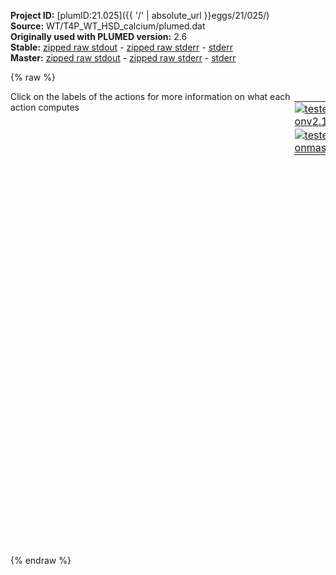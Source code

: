 **Project ID:** [plumID:21.025]({{ '/' | absolute_url }}eggs/21/025/)  
**Source:** WT/T4P_WT_HSD_calcium/plumed.dat  
**Originally used with PLUMED version:** 2.6  
**Stable:** [zipped raw stdout](plumed.dat.plumed.stdout.txt.zip) - [zipped raw stderr](plumed.dat.plumed.stderr.txt.zip) - [stderr](plumed.dat.plumed.stderr)  
**Master:** [zipped raw stdout](plumed.dat.plumed_master.stdout.txt.zip) - [zipped raw stderr](plumed.dat.plumed_master.stderr.txt.zip) - [stderr](plumed.dat.plumed_master.stderr)  

{% raw %}
<div style="width: 100%; float:left">
<div style="width: 90%; float:left" id="value_details_data/WT/T4P_WT_HSD_calcium/plumed.dat"> Click on the labels of the actions for more information on what each action computes </div>
<div style="width: 10%; float:left"><table><tr><td style="padding:1px"><a href="plumed.dat.plumed.stderr"><img src="https://img.shields.io/badge/v2.10-passing-green.svg" alt="tested onv2.10" /></a></td></tr><tr><td style="padding:1px"><a href="plumed.dat.plumed_master.stderr"><img src="https://img.shields.io/badge/master-passing-green.svg" alt="tested onmaster" /></a></td></tr></table></div></div>
<pre style="width=97%;">
<b name="data/WT/T4P_WT_HSD_calcium/plumed.datd0" onclick='showPath("data/WT/T4P_WT_HSD_calcium/plumed.dat","data/WT/T4P_WT_HSD_calcium/plumed.datd0","data/WT/T4P_WT_HSD_calcium/plumed.datd0","black")'>d0</b><span style="display:none;" id="data/WT/T4P_WT_HSD_calcium/plumed.datd0">The DISTANCE action with label <b>d0</b> calculates the following quantities:<table  align="center" frame="void" width="95%" cellpadding="5%"><tr><td width="5%"><b> Quantity </b>  </td><td width="5%"><b> Type </b>  </td><td><b> Description </b> </td></tr><tr><td width="5%">d0</td><td width="5%"><font color="black">scalar</font></td><td>the DISTANCE between this pair of atoms</td></tr></table></span>: <span class="plumedtooltip" style="color:green">DISTANCE<span class="right">Calculate the distance between a pair of atoms. <a href="https://www.plumed.org/doc-master/user-doc/html/_d_i_s_t_a_n_c_e.html" style="color:green">More details</a><i></i></span></span> <span class="plumedtooltip">ATOMS<span class="right">the pair of atom that we are calculating the distance between<i></i></span></span>=727,2885
<b name="data/WT/T4P_WT_HSD_calcium/plumed.datd1" onclick='showPath("data/WT/T4P_WT_HSD_calcium/plumed.dat","data/WT/T4P_WT_HSD_calcium/plumed.datd1","data/WT/T4P_WT_HSD_calcium/plumed.datd1","black")'>d1</b><span style="display:none;" id="data/WT/T4P_WT_HSD_calcium/plumed.datd1">The DISTANCE action with label <b>d1</b> calculates the following quantities:<table  align="center" frame="void" width="95%" cellpadding="5%"><tr><td width="5%"><b> Quantity </b>  </td><td width="5%"><b> Type </b>  </td><td><b> Description </b> </td></tr><tr><td width="5%">d1</td><td width="5%"><font color="black">scalar</font></td><td>the DISTANCE between this pair of atoms</td></tr></table></span>: <span class="plumedtooltip" style="color:green">DISTANCE<span class="right">Calculate the distance between a pair of atoms. <a href="https://www.plumed.org/doc-master/user-doc/html/_d_i_s_t_a_n_c_e.html" style="color:green">More details</a><i></i></span></span> <span class="plumedtooltip">ATOMS<span class="right">the pair of atom that we are calculating the distance between<i></i></span></span>=2791,4949
<b name="data/WT/T4P_WT_HSD_calcium/plumed.datd2" onclick='showPath("data/WT/T4P_WT_HSD_calcium/plumed.dat","data/WT/T4P_WT_HSD_calcium/plumed.datd2","data/WT/T4P_WT_HSD_calcium/plumed.datd2","black")'>d2</b><span style="display:none;" id="data/WT/T4P_WT_HSD_calcium/plumed.datd2">The DISTANCE action with label <b>d2</b> calculates the following quantities:<table  align="center" frame="void" width="95%" cellpadding="5%"><tr><td width="5%"><b> Quantity </b>  </td><td width="5%"><b> Type </b>  </td><td><b> Description </b> </td></tr><tr><td width="5%">d2</td><td width="5%"><font color="black">scalar</font></td><td>the DISTANCE between this pair of atoms</td></tr></table></span>: <span class="plumedtooltip" style="color:green">DISTANCE<span class="right">Calculate the distance between a pair of atoms. <a href="https://www.plumed.org/doc-master/user-doc/html/_d_i_s_t_a_n_c_e.html" style="color:green">More details</a><i></i></span></span> <span class="plumedtooltip">ATOMS<span class="right">the pair of atom that we are calculating the distance between<i></i></span></span>=4855,7013
<b name="data/WT/T4P_WT_HSD_calcium/plumed.datd3" onclick='showPath("data/WT/T4P_WT_HSD_calcium/plumed.dat","data/WT/T4P_WT_HSD_calcium/plumed.datd3","data/WT/T4P_WT_HSD_calcium/plumed.datd3","black")'>d3</b><span style="display:none;" id="data/WT/T4P_WT_HSD_calcium/plumed.datd3">The DISTANCE action with label <b>d3</b> calculates the following quantities:<table  align="center" frame="void" width="95%" cellpadding="5%"><tr><td width="5%"><b> Quantity </b>  </td><td width="5%"><b> Type </b>  </td><td><b> Description </b> </td></tr><tr><td width="5%">d3</td><td width="5%"><font color="black">scalar</font></td><td>the DISTANCE between this pair of atoms</td></tr></table></span>: <span class="plumedtooltip" style="color:green">DISTANCE<span class="right">Calculate the distance between a pair of atoms. <a href="https://www.plumed.org/doc-master/user-doc/html/_d_i_s_t_a_n_c_e.html" style="color:green">More details</a><i></i></span></span> <span class="plumedtooltip">ATOMS<span class="right">the pair of atom that we are calculating the distance between<i></i></span></span>=6974,478

<b name="data/WT/T4P_WT_HSD_calcium/plumed.datuw" onclick='showPath("data/WT/T4P_WT_HSD_calcium/plumed.dat","data/WT/T4P_WT_HSD_calcium/plumed.datuw","data/WT/T4P_WT_HSD_calcium/plumed.datuw","black")'>uw</b><span style="display:none;" id="data/WT/T4P_WT_HSD_calcium/plumed.datuw">The UPPER_WALLS action with label <b>uw</b> calculates the following quantities:<table  align="center" frame="void" width="95%" cellpadding="5%"><tr><td width="5%"><b> Quantity </b>  </td><td width="5%"><b> Type </b>  </td><td><b> Description </b> </td></tr><tr><td width="5%">uw.bias</td><td width="5%"><font color="black">scalar</font></td><td>the instantaneous value of the bias potential</td></tr><tr><td width="5%">uw.force2</td><td width="5%"><font color="black">scalar</font></td><td>the instantaneous value of the squared force due to this bias potential</td></tr></table></span>: <span class="plumedtooltip" style="color:green">UPPER_WALLS<span class="right">Defines a wall for the value of one or more collective variables, <a href="https://www.plumed.org/doc-master/user-doc/html/_u_p_p_e_r__w_a_l_l_s.html" style="color:green">More details</a><i></i></span></span> <span class="plumedtooltip">ARG<span class="right">the arguments on which the bias is acting<i></i></span></span>=<b name="data/WT/T4P_WT_HSD_calcium/plumed.datd0">d0</b>,<b name="data/WT/T4P_WT_HSD_calcium/plumed.datd1">d1</b>,<b name="data/WT/T4P_WT_HSD_calcium/plumed.datd2">d2</b>,<b name="data/WT/T4P_WT_HSD_calcium/plumed.datd3">d3</b> <span class="plumedtooltip">KAPPA<span class="right">the force constant for the wall<i></i></span></span>=1000.0,1000.0,1000.0,1000.0 <span class="plumedtooltip">AT<span class="right">the positions of the wall<i></i></span></span>=2.5,2.7,2.5,2.0
<b name="data/WT/T4P_WT_HSD_calcium/plumed.datlw" onclick='showPath("data/WT/T4P_WT_HSD_calcium/plumed.dat","data/WT/T4P_WT_HSD_calcium/plumed.datlw","data/WT/T4P_WT_HSD_calcium/plumed.datlw","black")'>lw</b><span style="display:none;" id="data/WT/T4P_WT_HSD_calcium/plumed.datlw">The LOWER_WALLS action with label <b>lw</b> calculates the following quantities:<table  align="center" frame="void" width="95%" cellpadding="5%"><tr><td width="5%"><b> Quantity </b>  </td><td width="5%"><b> Type </b>  </td><td><b> Description </b> </td></tr><tr><td width="5%">lw.bias</td><td width="5%"><font color="black">scalar</font></td><td>the instantaneous value of the bias potential</td></tr><tr><td width="5%">lw.force2</td><td width="5%"><font color="black">scalar</font></td><td>the instantaneous value of the squared force due to this bias potential</td></tr></table></span>: <span class="plumedtooltip" style="color:green">LOWER_WALLS<span class="right">Defines a wall for the value of one or more collective variables, <a href="https://www.plumed.org/doc-master/user-doc/html/_l_o_w_e_r__w_a_l_l_s.html" style="color:green">More details</a><i></i></span></span> <span class="plumedtooltip">ARG<span class="right">the arguments on which the bias is acting<i></i></span></span>=<b name="data/WT/T4P_WT_HSD_calcium/plumed.datd0">d0</b>,<b name="data/WT/T4P_WT_HSD_calcium/plumed.datd1">d1</b>,<b name="data/WT/T4P_WT_HSD_calcium/plumed.datd2">d2</b>,<b name="data/WT/T4P_WT_HSD_calcium/plumed.datd3">d3</b> <span class="plumedtooltip">KAPPA<span class="right">the force constant for the wall<i></i></span></span>=1000.0,1000.0,1000.0,1000.0 <span class="plumedtooltip">AT<span class="right">the positions of the wall<i></i></span></span>=1.0,1.2,1.0,0.5

<span class="plumedtooltip" style="color:green">PRINT<span class="right">Print quantities to a file. <a href="https://www.plumed.org/doc-master/user-doc/html/_p_r_i_n_t.html" style="color:green">More details</a><i></i></span></span> <span class="plumedtooltip">FILE<span class="right">the name of the file on which to output these quantities<i></i></span></span>=COLVAR <span class="plumedtooltip">ARG<span class="right">the labels of the values that you would like to print to the file<i></i></span></span>=<b name="data/WT/T4P_WT_HSD_calcium/plumed.datd0">d0</b>,<b name="data/WT/T4P_WT_HSD_calcium/plumed.datd1">d1</b>,<b name="data/WT/T4P_WT_HSD_calcium/plumed.datd2">d2</b>,<b name="data/WT/T4P_WT_HSD_calcium/plumed.datd3">d3</b>,<b name="data/WT/T4P_WT_HSD_calcium/plumed.datuw">uw.bias</b>,<b name="data/WT/T4P_WT_HSD_calcium/plumed.datlw">lw.bias</b> <span class="plumedtooltip">STRIDE<span class="right"> the frequency with which the quantities of interest should be output<i></i></span></span>=50000
</pre>
{% endraw %}
